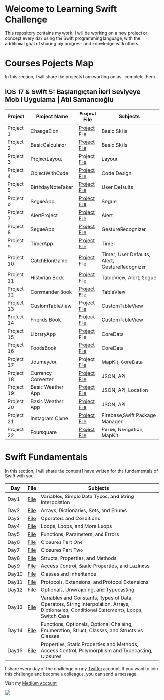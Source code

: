  <!--
# Current Challenge 1/100 - 29.09.2023
-->
#  Welcome to Learning Swift Challenge 

This repository contains my work. I will be working on a new project or concept every day using the Swift programming language, with the additional goal of sharing my progress and knowledge with others.

# Courses Pojects Map
In this section, I will share the projects I am working on as I complete them.

## iOS 17 & Swift 5: Başlangıçtan İleri Seviyeye Mobil Uygulama | Atıl Samancıoğlu
| Project   | Project Name       | Project File                                                                                                      | Subjects     |  
|:----------|--------------------|-----------------------------------------------------------------------------------------------------------|--------------|
| Project 1 | ChangeElon         | [Project File](https://github.com/ahmettunahanbekdas/LearningSwift/tree/main/Atıl%20Samancıoğlu%20%7C%20iOS%20Swift%20Mobil%20Uygulama%20Geliştirme%20%7C%20Udemy/Project%202-%20ChangeElon)          | Basic Skills |
| Project 2 | BasicCalculator    | [Project File](https://github.com/ahmettunahanbekdas/LearningSwift/tree/main/Atıl%20Samancıoğlu%20%7C%20iOS%20Swift%20Mobil%20Uygulama%20Geliştirme%20%7C%20Udemy/Project%201-%20Calculator)          | Basic Skills |
| Project 3 | ProjectLayout      | [Project File](https://github.com/ahmettunahanbekdas/LearningSwift/tree/main/Atıl%20Samancıoğlu%20%7C%20iOS%20Swift%20Mobil%20Uygulama%20Geliştirme%20%7C%20Udemy/Project%203-%20ProjectLayout)       | Layout       |
| Project 4 | ObjectWithCode     | [Project File](https://github.com/ahmettunahanbekdas/LearningSwift/tree/main/Atıl%20Samancıoğlu%20%7C%20iOS%20Swift%20Mobil%20Uygulama%20Geliştirme%20%7C%20Udemy/Project%204-%20ObjectWithCode)      | Code Design  |
| Project 5 | BirthdayNoteTaker  | [Project File](https://github.com/ahmettunahanbekdas/LearningSwift/tree/main/Atıl%20Samancıoğlu%20%7C%20iOS%20Swift%20Mobil%20Uygulama%20Geliştirme%20%7C%20Udemy/Project%205-%20BirthdayNoteTaker)   | User Defaults|
| Project 6 | SegueApp           | [Project File](https://github.com/ahmettunahanbekdas/LearningSwift/tree/main/Atıl%20Samancıoğlu%20%7C%20iOS%20Swift%20Mobil%20Uygulama%20Geliştirme%20%7C%20Udemy/Project%206-%20SegueApp)            | Segue        |
| Project 7 | AlertProject       | [Project File](https://github.com/ahmettunahanbekdas/LearningSwift/tree/main/Atıl%20Samancıoğlu%20%7C%20iOS%20Swift%20Mobil%20Uygulama%20Geliştirme%20%7C%20Udemy/Project%207-%20AlertProject)        | Alert        |
| Project 8 | SegueApp           | [Project File](https://github.com/ahmettunahanbekdas/LearningSwift/tree/main/Atıl%20Samancıoğlu%20%7C%20iOS%20Swift%20Mobil%20Uygulama%20Geliştirme%20%7C%20Udemy/Project%208-%20GestureRecognizerApp)| GestureRecognizer|
| Project 9 | TimerApp           | [Project File](https://github.com/ahmettunahanbekdas/LearningSwift/tree/main/Atıl%20Samancıoğlu%20%7C%20iOS%20Swift%20Mobil%20Uygulama%20Geliştirme%20%7C%20Udemy/Project%209-%20Timer%20Project)     | Timer |
| Project 10 | CatchElonGame     | [Project File](https://github.com/ahmettunahanbekdas/LearningSwift/tree/main/Atıl%20Samancıoğlu%20%7C%20iOS%20Swift%20Mobil%20Uygulama%20Geliştirme%20%7C%20Udemy/Project%2010-%20CatchElon)          | Timer, User Defaults, Alert, GestureRecognizer|
| Project 11 | Historian Book           | [Project File](https://github.com/ahmettunahanbekdas/LearningSwift/tree/main/Atıl%20Samancıoğlu%20%7C%20iOS%20Swift%20Mobil%20Uygulama%20Geliştirme%20%7C%20Udemy/Project%2011-%20HistorianBook%20)| TableView, Alert, Segue|
| Project 12 | Commander Book    | [Project File](https://github.com/ahmettunahanbekdas/LearningSwift/tree/main/Atıl%20Samancıoğlu%20%7C%20iOS%20Swift%20Mobil%20Uygulama%20Geliştirme%20%7C%20Udemy/Project%2012-%20CommanderBook)| TableView|
| Project 13 | CustomTableView         | [Project File](https://github.com/ahmettunahanbekdas/LearningSwift/tree/main/Atıl%20Samancıoğlu%20%7C%20iOS%20Swift%20Mobil%20Uygulama%20Geliştirme%20%7C%20Udemy/Project%2013-%20CustomTableView)| CustomTableView |
| Project 14 | Friends Book           | [Project File](https://github.com/ahmettunahanbekdas/LearningSwift/tree/main/Atıl%20Samancıoğlu%20%7C%20iOS%20Swift%20Mobil%20Uygulama%20Geliştirme%20%7C%20Udemy/Project%2014-%20FriendsBook)| CustomTableView |
| Project 15 | LibraryApp          | [Project File](https://github.com/ahmettunahanbekdas/LearningSwift/tree/main/Atıl%20Samancıoğlu%20%7C%20iOS%20Swift%20Mobil%20Uygulama%20Geliştirme%20%7C%20Udemy/Project%2015-%20LibraryApp)| CoreData |
| Project 16 | FoodsBook        | [Project File](https://github.com/ahmettunahanbekdas/LearningSwift/tree/main/Atıl%20Samancıoğlu%20%7C%20iOS%20Swift%20Mobil%20Uygulama%20Geliştirme%20%7C%20Udemy/Project%2016-%20FoodsBook)| CoreData |
| Project 17 | JourneyJot        | [Project File](https://github.com/ahmettunahanbekdas/LearningSwift/tree/main/Atıl%20Samancıoğlu%20%7C%20iOS%20Swift%20Mobil%20Uygulama%20Geliştirme%20%7C%20Udemy/Project%2017-%20JourneyJot)| MapKit, CoreData |
| Project 18 | Currency Converter  | [Project File](https://github.com/ahmettunahanbekdas/LearningSwift/tree/main/Atıl%20Samancıoğlu%20%7C%20iOS%20Swift%20Mobil%20Uygulama%20Geliştirme%20%7C%20Udemy/Project%2018-%20CurrencyConverter)| JSON, API 
| Project 19 | Basic Weather App  | [Project File](https://github.com/ahmettunahanbekdas/LearningSwift/tree/main/Atıl%20Samancıoğlu%20%7C%20iOS%20Swift%20Mobil%20Uygulama%20Geliştirme%20%7C%20Udemy/Project%2019-%20BasicWeatherApp)| JSON, API, Location|
| Project 20 | Basic Weather App  | [Project File](https://github.com/ahmettunahanbekdas/LearningSwift/tree/main/Atıl%20Samancıoğlu%20%7C%20iOS%20Swift%20Mobil%20Uygulama%20Geliştirme%20%7C%20Udemy/Project%2020-%20APIexample)| JSON, API|
| Project 21 | Instagram Clone  | [Project File](https://github.com/ahmettunahanbekdas/LearningSwift/tree/main/Atıl%20Samancıoğlu%20%7C%20iOS%20Swift%20Mobil%20Uygulama%20Geliştirme%20%7C%20Udemy/Project%2021-%20BasicInstagramClone)| Firebase,Swift Package Manager|
| Project 22 | Foursquare | [Project File](https://github.com/ahmettunahanbekdas/LearningSwift/tree/main/Atıl%20Samancıoğlu%20%7C%20iOS%20Swift%20Mobil%20Uygulama%20Geliştirme%20%7C%20Udemy/Project%2022-%20FoursquareClone)| Parse, Navigation, MapKit|


# Swift Fundamentals
In this section, I will share the content I have written for the fundamentals of Swift with you.

| Day | File | Subjects |
| --- | ---- | -------- |
| Day1 | [File](https://tls.tc/VlfCm) | Variables, Simple Data Types, and String Interpolation|
| Day2 | [File](https://tls.tc/k7S9t) | Arrays, Dictionaries, Sets, and Enums |
| Day3 | [File](https://tls.tc/RbjNc) | Operators and Conditions |
| Day4 | [File](https://tls.tc/gCYhF) | Loops, Loops, and More Loops |
| Day5 | [File](https://tls.tc/lm7Rz) | Functions, Parameters, and Errors |
| Day6 | [File](https://tls.tc/a472B) | Closures Part One |
| Day7 | [File](https://tls.tc/lIOgf) | Closures Part Two |
| Day8 | [File](https://tls.tc/NVeN2) | Structs, Properties, and Methods |
| Day9 | [File](https://tls.tc/AEoid) | Access Control, Static Properties, and Laziness |
| Day10| [File](https://tls.tc/9n5Y7) | Classes and Inheritance |
| Day11| [File](https://tls.tc/y3eFb) | Protocols, Extensions, and Protocol Extensions |
| Day12| [File](https://tls.tc/U6ooT) | Optionals, Unwrapping, and Typecasting |
| Day13| [File](https://tls.tc/VTK68) | Variables and Constants, Types of Data, Operators, String Interpolation, Arrays, Dictionaries, Conditional Statements, Loops, Switch Case |
| Day14| [File](https://tls.tc/aZIOo) | Functions, Optionals, Optional Chaining, Enumeration, Struct, Classes, and Structs vs Classes |
| Day15| [File](https://tls.tc/pviai) | Properties, Static Properties and Methods, Access Control, Polymorphism and Typecasting, Closures |





I share every day of the challenge on my [Twitter](https://twitter.com/tunahanbekdass) account. If you want to join this challenge and become a colleague, you can send a message.

Visit my [Medium Account](https://medium.com/@tunahanbekdas) 

<img src="https://c.tenor.com/sWEUdV5LQdkAAAAC/yes-apple.gif">
